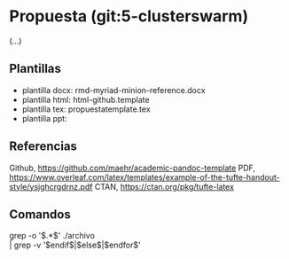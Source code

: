 # Propuesta (git:5-clusterswarm)
(...)

## Plantillas
* plantilla docx: rmd-myriad-minion-reference.docx
* plantilla html: html-github.template
* plantilla tex: propuestatemplate.tex
* plantilla ppt:


## Referencias
Github, https://github.com/maehr/academic-pandoc-template
PDF, https://www.overleaf.com/latex/templates/example-of-the-tufte-handout-style/ysjghcrgdrnz.pdf
CTAN, https://ctan.org/pkg/tufte-latex 


## Comandos
grep -o '\$.*\$' ./archivo \
| grep -v '\$endif\$\|\$else\$\|\$endfor\$'
